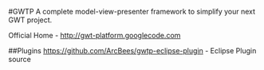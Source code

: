 #GWTP
A complete model-view-presenter framework to simplify your next GWT project.

Official Home - http://gwt-platform.googlecode.com

##Plugins
https://github.com/ArcBees/gwtp-eclipse-plugin - Eclipse Plugin source